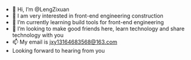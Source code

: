 - 👋 Hi, I’m @LengZixuan
- 👀 I am very interested in front-end engineering construction
- 🌱 I’m currently learning build tools for front-end engineering
- 💞️ I’m looking to make good friends here, learn technology and share technology with you
- 📫 My email is jxy13164683568@163.com 
-    Looking forward to hearing from you

<!---
LengZixuan is a ✨ special ✨ repository because its `README.md` (this file) appears on your GitHub profile.
You can click the Preview link to take a look at your changes.
--->
